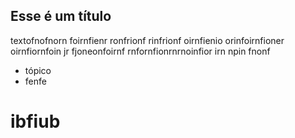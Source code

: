 ## Esse é um título

textofnofnorn foirnfienr ronfrionf rinfrionf oirnfienio orinfoirnfioner oirnfiornfoin
jr fjoneonfoirnf
rnfornfionrnrnoinfior
irn 
npin
fnonf

* tópico
* fenfe

# ibfiub
